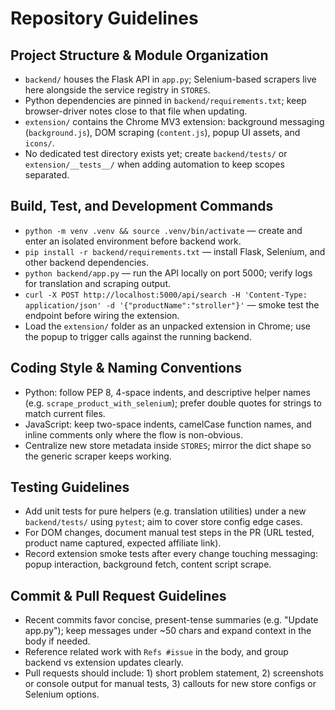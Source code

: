 # Repository Guidelines

## Project Structure & Module Organization
- `backend/` houses the Flask API in `app.py`; Selenium-based scrapers live here alongside the service registry in `STORES`.
- Python dependencies are pinned in `backend/requirements.txt`; keep browser-driver notes close to that file when updating.
- `extension/` contains the Chrome MV3 extension: background messaging (`background.js`), DOM scraping (`content.js`), popup UI assets, and `icons/`.
- No dedicated test directory exists yet; create `backend/tests/` or `extension/__tests__/` when adding automation to keep scopes separated.

## Build, Test, and Development Commands
- `python -m venv .venv && source .venv/bin/activate` — create and enter an isolated environment before backend work.
- `pip install -r backend/requirements.txt` — install Flask, Selenium, and other backend dependencies.
- `python backend/app.py` — run the API locally on port 5000; verify logs for translation and scraping output.
- `curl -X POST http://localhost:5000/api/search -H 'Content-Type: application/json' -d '{"productName":"stroller"}'` — smoke test the endpoint before wiring the extension.
- Load the `extension/` folder as an unpacked extension in Chrome; use the popup to trigger calls against the running backend.

## Coding Style & Naming Conventions
- Python: follow PEP 8, 4-space indents, and descriptive helper names (e.g. `scrape_product_with_selenium`); prefer double quotes for strings to match current files.
- JavaScript: keep two-space indents, camelCase function names, and inline comments only where the flow is non-obvious.
- Centralize new store metadata inside `STORES`; mirror the dict shape so the generic scraper keeps working.

## Testing Guidelines
- Add unit tests for pure helpers (e.g. translation utilities) under a new `backend/tests/` using `pytest`; aim to cover store config edge cases.
- For DOM changes, document manual test steps in the PR (URL tested, product name captured, expected affiliate link).
- Record extension smoke tests after every change touching messaging: popup interaction, background fetch, content script scrape.

## Commit & Pull Request Guidelines
- Recent commits favor concise, present-tense summaries (e.g. "Update app.py"); keep messages under ~50 chars and expand context in the body if needed.
- Reference related work with `Refs #issue` in the body, and group backend vs extension updates clearly.
- Pull requests should include: 1) short problem statement, 2) screenshots or console output for manual tests, 3) callouts for new store configs or Selenium options.
